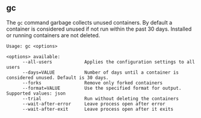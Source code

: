 ## gc

The `gc` command garbage collects unused containers. By default a container is considered unused if not run within the past 30 days. Installed or running containers are not deleted.

```
Usage: gc <options>

<options> available:
      --all-users            Applies the configuration settings to all users
      --days=VALUE           Number of days until a container is considered unused. Default is 30 days.
      --forks                Remove only forked containers
      --format=VALUE         Use the specified format for output. Supported values: json
      --trial                Run without deleting the containers
      --wait-after-error     Leave process open after error
      --wait-after-exit      Leave process open after it exits
```